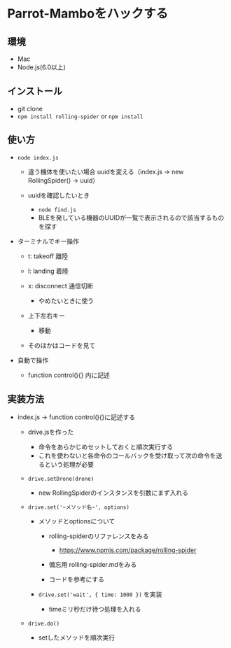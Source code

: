 # Parrot-Mamboをハックする

## 環境

- Mac
- Node.js(6.0以上)

## インストール

- git clone
- `npm install rolling-spider` or `npm install`

## 使い方

- `node index.js`

  - 違う機体を使いたい場合 uuidを変える（index.js -> new RollingSpider() -> uuid）
  - uuidを確認したいとき

    - `node find.js`
    - BLEを発している機器のUUIDが一覧で表示されるので該当するものを探す

- ターミナルでキー操作

  - t: takeoff 離陸
  - l: landing 着陸
  - x: disconnect 通信切断

    - やめたいときに使う

  - 上下左右キー

    - 移動

  - そのほかはコードを見て

- 自動で操作

  - function control(){} 内に記述

## 実装方法

- index.js -> function control(){}に記述する

  - drive.jsを作った

    - 命令をあらかじめセットしておくと順次実行する
    - これを使わないと各命令のコールバックを受け取って次の命令を送るという処理が必要

  - `drive.setDrone(drone)`

    - new RollingSpiderのインスタンスを引数にまず入れる

  - `drive.set('~メソッド名~', options)`

    - メソッドとoptionsについて

      - rolling-spiderのリファレンスをみる

        - <https://www.npmjs.com/package/rolling-spider>

      - 備忘用 rolling-spider.mdをみる

      - コードを参考にする

    - `drive.set('wait', { time: 1000 })` を実装

      - timeミリ秒だけ待つ処理を入れる

  - `drive.do()`

    - setしたメソッドを順次実行
